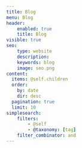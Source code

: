 ```yaml
---
title: Blog
menu: Blog
header:
    enabled: true
    title: Blog
visible: true
seo:
    type: website
    description:
    keywords: blog
    image: seo.png
content:
  items: @self.children
  order:
    by: date
    dir: desc
  pagination: true
  limit: 10
simplesearch:
    filters:
        - @self
        - @taxonomy: [tag]
    filter_combinator: and
---
```

